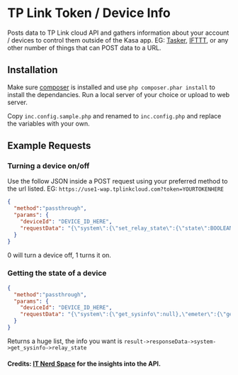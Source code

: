 # TP Link Token / Device Info

Posts data to TP Link cloud API and gathers information about your account / devices to control them outside of the Kasa app. EG: [Tasker](https://play.google.com/store/apps/details?id=net.dinglisch.android.taskerm&hl=en), [IFTTT](https://iftt.com), or any other number of things that can POST data to a URL.

## Installation

Make sure [composer](https://getcomposer.org/download/) is installed and use `php composer.phar install` to install the dependancies. Run a local server of your choice or upload to web server.

Copy `inc.config.sample.php` and renamed to `inc.config.php` and replace the variables with your own.

## Example Requests

### Turning a device on/off

Use the follow JSON inside a POST request using your preferred method to the url listed. EG: `https://use1-wap.tplinkcloud.com?token=YOURTOKENHERE`

```json
{
  "method":"passthrough",
  "params": {
    "deviceId": "DEVICE_ID_HERE",
    "requestData": "{\"system\":{\"set_relay_state\":{\"state\":BOOLEAN_STATE}}}"
  }
}
```
0 will turn a device off, 1 turns it on.

### Getting the state of a device

```json
{
  "method":"passthrough",
  "params": {
    "deviceId": "DEVICE_ID_HERE",
    "requestData": "{\"system\":{\"get_sysinfo\":null},\"emeter\":{\"get_realtime\":null}}"
  }
}
```

Returns a huge list, the info you want is `result->responseData->system->get_sysinfo->relay_state`


#### Credits: [IT Nerd Space](http://itnerd.space/) for the insights into the API.
